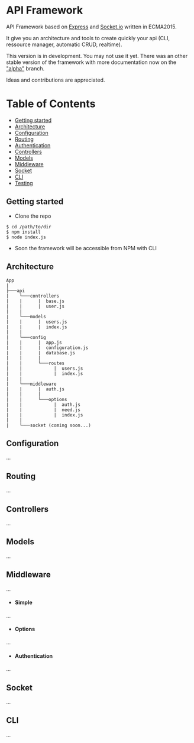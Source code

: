 # API Framework

API Framework based on [Express](http://expressjs.com) and [Socket.io](http://socket.io) written in ECMA2015.

It give you an architecture and tools to create quickly your api (CLI, ressource manager, automatic CRUD, realtime).

This version is in development. You may not use it yet.
There was an other stable version of the framework with more documentation now on the ["alpha"](https://github.com/ArthurMialon/StarterApiNodejs/tree/alpha) branch.

Ideas and contributions are appreciated.

# Table of Contents

* [Getting started](#getting-started)
* [Architecture](#architecture)
* [Configuration](#configuration)
* [Routing](#routing)
* [Authentication](#authentication)
* [Controllers](#controllers)
* [Models](#models)
* [Middleware](#middleware)
* [Socket](#socket)
* [CLI](#cli)
* [Testing](#testing)

## <a name="getting-started"></a>Getting started
* Clone the repo

```shell
$ cd /path/to/dir
$ npm install
$ node index.js
```

* Soon the framework will be accessible from NPM with CLI

## <a name="architecture"></a>Architecture

```
App
|
├───api
|    └───controllers
|    |      |  base.js
|    |      |  user.js
|    |
|    └───models
|    |      |  users.js
|    |      |  index.js
|    |
|    └───config
|    |      |  app.js
|    |      |  configuration.js
|    |      |  database.js
|    |      |  
|    |      └───routes
|    |            |  users.js
|    |            |  index.js
|    |
|    └───middleware
|    |      |  auth.js
|    |      |  
|    |      └───options
|    |            |  auth.js
|    |            |  need.js
|    |            |  index.js
|    |
|    └───socket (coming soon...)

```

## <a name="configuration"></a>Configuration
...
## <a name="routing"></a>Routing
...
## <a name="controllers"></a>Controllers
...
## <a name="model"></a>Models
...
## <a name="middleware"></a>Middleware
...
- #### Simple
...
- #### Options
...
- #### Authentication
...
## <a name="socket"></a>Socket
...
## <a name="cli"></a>CLI
...

